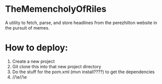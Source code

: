 # TheMemencholyOfRiles
A utility to fetch, parse, and store headlines from the perezhilton website in the pursuit of memes.

# How to deploy:

1. Create a new project
2. Git clone this into that new project directory
3. Do the stuff for the pom.xml (mvn install????) to get the dependencies
4. /\/\e/\/\e

